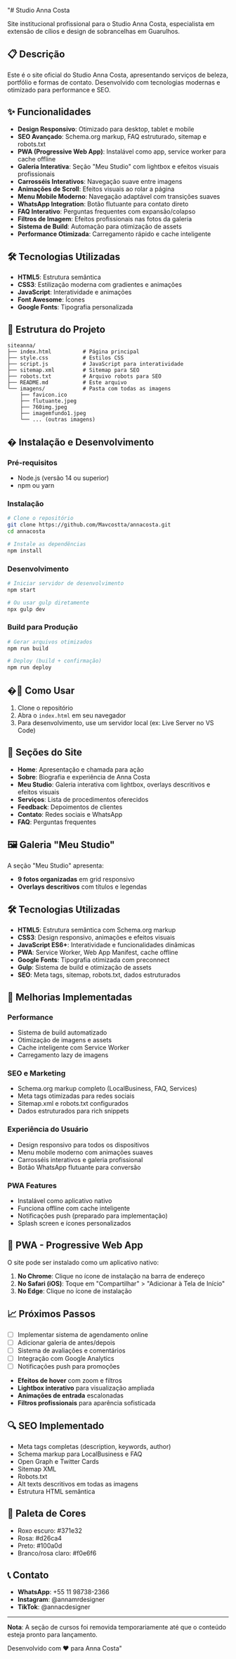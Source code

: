 "# Studio Anna Costa

Site institucional profissional para o Studio Anna Costa, especialista em extensão de cílios e design de sobrancelhas em Guarulhos.

## 📋 Descrição

Este é o site oficial do Studio Anna Costa, apresentando serviços de beleza, portfólio e formas de contato. Desenvolvido com tecnologias modernas e otimizado para performance e SEO.

## ✨ Funcionalidades

- **Design Responsivo**: Otimizado para desktop, tablet e mobile
- **SEO Avançado**: Schema.org markup, FAQ estruturado, sitemap e robots.txt
- **PWA (Progressive Web App)**: Instalável como app, service worker para cache offline
- **Galeria Interativa**: Seção "Meu Studio" com lightbox e efeitos visuais profissionais
- **Carrosséis Interativos**: Navegação suave entre imagens
- **Animações de Scroll**: Efeitos visuais ao rolar a página
- **Menu Mobile Moderno**: Navegação adaptável com transições suaves
- **WhatsApp Integration**: Botão flutuante para contato direto
- **FAQ Interativo**: Perguntas frequentes com expansão/colapso
- **Filtros de Imagem**: Efeitos profissionais nas fotos da galeria
- **Sistema de Build**: Automação para otimização de assets
- **Performance Otimizada**: Carregamento rápido e cache inteligente

## 🛠️ Tecnologias Utilizadas

- **HTML5**: Estrutura semântica
- **CSS3**: Estilização moderna com gradientes e animações
- **JavaScript**: Interatividade e animações
- **Font Awesome**: Ícones
- **Google Fonts**: Tipografia personalizada

## 📁 Estrutura do Projeto

```
siteanna/
├── index.html          # Página principal
├── style.css           # Estilos CSS
├── script.js           # JavaScript para interatividade
├── sitemap.xml         # Sitemap para SEO
├── robots.txt          # Arquivo robots para SEO
├── README.md           # Este arquivo
└── imagens/            # Pasta com todas as imagens
    ├── favicon.ico
    ├── flutuante.jpeg
    ├── 760img.jpeg
    ├── imagemfundo1.jpeg
    └── ... (outras imagens)
```

## �️ Instalação e Desenvolvimento

### Pré-requisitos

- Node.js (versão 14 ou superior)
- npm ou yarn

### Instalação

```bash
# Clone o repositório
git clone https://github.com/Mavcostta/annacosta.git
cd annacosta

# Instale as dependências
npm install
```

### Desenvolvimento

```bash
# Iniciar servidor de desenvolvimento
npm start

# Ou usar gulp diretamente
npx gulp dev
```

### Build para Produção

```bash
# Gerar arquivos otimizados
npm run build

# Deploy (build + confirmação)
npm run deploy
```

## �🚀 Como Usar

1. Clone o repositório
2. Abra o `index.html` em seu navegador
3. Para desenvolvimento, use um servidor local (ex: Live Server no VS Code)

## 📱 Seções do Site

- **Home**: Apresentação e chamada para ação
- **Sobre**: Biografia e experiência de Anna Costa
- **Meu Studio**: Galeria interativa com lightbox, overlays descritivos e efeitos visuais
- **Serviços**: Lista de procedimentos oferecidos
- **Feedback**: Depoimentos de clientes
- **Contato**: Redes sociais e WhatsApp
- **FAQ**: Perguntas frequentes

## 🖼️ Galeria "Meu Studio"

A seção "Meu Studio" apresenta:

- **9 fotos organizadas** em grid responsivo
- **Overlays descritivos** com títulos e legendas

## 🛠️ Tecnologias Utilizadas

- **HTML5**: Estrutura semântica com Schema.org markup
- **CSS3**: Design responsivo, animações e efeitos visuais
- **JavaScript ES6+**: Interatividade e funcionalidades dinâmicas
- **PWA**: Service Worker, Web App Manifest, cache offline
- **Google Fonts**: Tipografia otimizada com preconnect
- **Gulp**: Sistema de build e otimização de assets
- **SEO**: Meta tags, sitemap, robots.txt, dados estruturados

## 🚀 Melhorias Implementadas

### Performance

- Sistema de build automatizado
- Otimização de imagens e assets
- Cache inteligente com Service Worker
- Carregamento lazy de imagens

### SEO e Marketing

- Schema.org markup completo (LocalBusiness, FAQ, Services)
- Meta tags otimizadas para redes sociais
- Sitemap.xml e robots.txt configurados
- Dados estruturados para rich snippets

### Experiência do Usuário

- Design responsivo para todos os dispositivos
- Menu mobile moderno com animações suaves
- Carrosséis interativos e galeria profissional
- Botão WhatsApp flutuante para conversão

### PWA Features

- Instalável como aplicativo nativo
- Funciona offline com cache inteligente
- Notificações push (preparado para implementação)
- Splash screen e ícones personalizados

## 📱 PWA - Progressive Web App

O site pode ser instalado como um aplicativo nativo:

1. **No Chrome**: Clique no ícone de instalação na barra de endereço
2. **No Safari (iOS)**: Toque em "Compartilhar" > "Adicionar à Tela de Início"
3. **No Edge**: Clique no ícone de instalação

## 📈 Próximos Passos

- [ ] Implementar sistema de agendamento online
- [ ] Adicionar galeria de antes/depois
- [ ] Sistema de avaliações e comentários
- [ ] Integração com Google Analytics
- [ ] Notificações push para promoções
- **Efeitos de hover** com zoom e filtros
- **Lightbox interativo** para visualização ampliada
- **Animações de entrada** escalonadas
- **Filtros profissionais** para aparência sofisticada

## 🔍 SEO Implementado

- Meta tags completas (description, keywords, author)
- Schema markup para LocalBusiness e FAQ
- Open Graph e Twitter Cards
- Sitemap XML
- Robots.txt
- Alt texts descritivos em todas as imagens
- Estrutura HTML semântica

## 🎨 Paleta de Cores

- Roxo escuro: #371e32
- Rosa: #d26ca4
- Preto: #100a0d
- Branco/rosa claro: #f0e6f6

## 📞 Contato

- **WhatsApp**: +55 11 98738-2366
- **Instagram**: @annamrdesigner
- **TikTok**: @annacdesigner

---

**Nota**: A seção de cursos foi removida temporariamente até que o conteúdo esteja pronto para lançamento.

Desenvolvido com ❤️ para Anna Costa"
